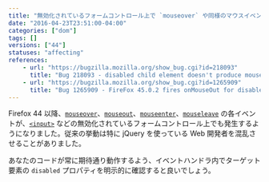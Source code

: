 ```yaml
---
title: "無効化されているフォームコントロール上で `mouseover` や同様のマウスイベントが発生するようになりました"
date: "2016-04-23T23:51:00-04:00"
categories: ["dom"]
tags: []
versions: ["44"]
statuses: "affecting"
references:
    - url: "https://bugzilla.mozilla.org/show_bug.cgi?id=218093"
      title: "Bug 218093 - disabled child element doesn't produce mouseout/mouseover pair"
    - url: "https://bugzilla.mozilla.org/show_bug.cgi?id=1265909"
      title: "Bug 1265909 - FireFox 45.0.2 fires onMouseOut for disabled input."
---
```

Firefox 44 以降、[`mouseover`](https://developer.mozilla.org/ja/docs/Web/Events/mouseover)、[`mouseout`](https://developer.mozilla.org/ja/docs/Web/Events/mouseout)、[`mouseenter`](https://developer.mozilla.org/ja/docs/Web/Events/mouseenter)、[`mouseleave`](https://developer.mozilla.org/ja/docs/Web/Events/mouseleave) の各イベントが、[`<input>`](https://developer.mozilla.org/ja/docs/Web/HTML/Element/input) などの無効化されているフォームコントロール上でも発生するようになりました。従来の挙動は特に jQuery を使っている Web 開発者を混乱させることがありました。

あなたのコードが常に期待通り動作するよう、イベントハンドラ内でターゲット要素の `disabled` プロパティを明示的に確認すると良いでしょう。
